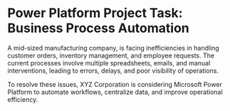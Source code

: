 # Power Platform Project Task: Business Process Automation
 
 A mid-sized manufacturing company, is facing inefficiencies in handling customer orders, inventory management, and employee requests. The current processes involve multiple spreadsheets, emails, and manual interventions, leading to errors, delays, and poor visibility of operations.

To resolve these issues, XYZ Corporation is considering Microsoft Power Platform to automate workflows, centralize data, and improve operational efficiency.

